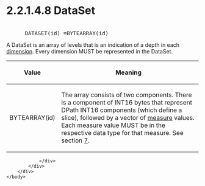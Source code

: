 <html dir="LTR" xmlns:mshelp="http://msdn.microsoft.com/mshelp" xmlns:ddue="http://ddue.schemas.microsoft.com/authoring/2003/5" xmlns:xlink="http://www.w3.org/1999/xlink" xmlns:tool="http://www.microsoft.com/tooltip">
    <head>
        <meta http-equiv="Content-Type" content="text/html; CHARSET=utf-8"></meta>
        <meta name="save" content="history"></meta>
        <title>2.2.1.4.8 DataSet</title>
        <xml>
            <mshelp:toctitle title="2.2.1.4.8 DataSet"></mshelp:toctitle>
            <mshelp:rltitle title="[MS-SSAS8]: DataSet"></mshelp:rltitle>
            <mshelp:keyword index="A" term="1d77dbe6-7c41-4b73-a7cd-42864eca180b"></mshelp:keyword>
            <mshelp:attr name="DCSext.ContentType" value="open specification"></mshelp:attr>
            <mshelp:attr name="AssetID" value="1d77dbe6-7c41-4b73-a7cd-42864eca180b"></mshelp:attr>
            <mshelp:attr name="TopicType" value="kbRef"></mshelp:attr>
            <mshelp:attr name="DCSext.Title" value="[MS-SSAS8]: DataSet" />
        </xml>
    </head>
    <body>
        <div id="header">
            <h1 class="heading">2.2.1.4.8 DataSet</h1>
        </div>
        <div id="mainSection">
            <div id="mainBody">
                <div id="allHistory" class="saveHistory"></div>
                <div id="sectionSection0" class="section" name="collapseableSection">
                    

<dl>
<dd>
<div><pre>            
 DATASET(id) =BYTEARRAY(id)
</pre></div>
</dd></dl>

<p>A DataSet is an array of levels that is an indication of a
depth in each <a href="c527450b-f5bd-424b-8c98-ba6365288f35.htm#gt_70d18eb1-eb3c-48f8-b0cd-7140f206406c">dimension</a>.
Every dimension MUST be represented in the DataSet.</p>

<table>
 <thead>
  <tr>
   <th>
   <p>Value</p>
   </th>
   <th>
   <p>Meaning</p>
   </th>
  </tr>
 </thead>
 <tr>
  <td>
  <p>BYTEARRAY(id)</p>
  </td>
  <td>
  <p>The array consists of two components. There is a
  component of INT16 bytes that represent DPath INT16 components (which define
  a slice), followed by a vector of <a href="c527450b-f5bd-424b-8c98-ba6365288f35.htm#gt_70548cb6-ef0e-4f2a-8e34-7293a9df8998">measure</a> values. Each
  measure value MUST be in the respective data type for that measure. See
  section <a href="d7582073-3671-4ed8-a296-b5638dc7bff7.htm">7</a>.</p>
  </td>
 </tr>
</table>

<p> </p>


                </div>
            </div>
        </div>
    </body>
</html>